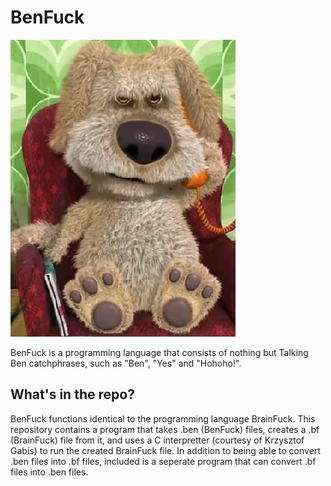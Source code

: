 # BenFuck
![Ho! Ho! Hooo!](./READMEimages/BenFuck.png)

BenFuck is a programming language that consists of nothing but Talking Ben catchphrases, such as "Ben", "Yes" and "Hohoho!".
## What's in the repo?
BenFuck functions identical to the programming language BrainFuck. This repository contains a program that takes .ben (BenFuck) files, creates a .bf (BrainFuck) file from it, and uses a C interpretter (courtesy of Krzysztof Gabis) to run the created BrainFuck file. In addition to being able to convert .ben files into .bf files, included is a seperate program that can convert .bf files into .ben files.
